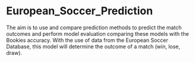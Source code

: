 # European_Soccer_Prediction
The aim is to use and compare prediction methods to predict the match outcomes and perform model evaluation comparing these models with the Bookies accuracy.  With the use of data from the European Soccer Database, this model will determine the outcome of a match (win, lose, draw). 

<html>
<head>
    <title>Predicting Soccer Match Outcomes</title>
</head>
